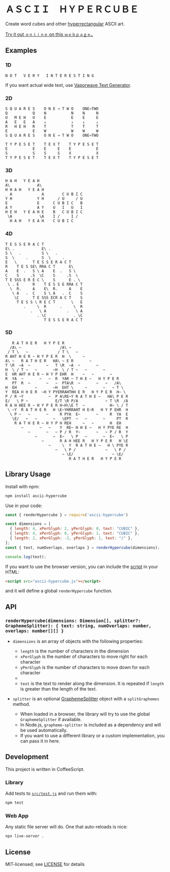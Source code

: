 # ＡＳＣＩＩ　ＨＹＰＥＲＣＵＢＥ
Create word cubes and other [hyperrectangular] ASCII art.

[Try it out `ｏｎｌｉｎｅ` on this `ｗｅｂｐａｇｅ`｡](https://1j01.github.io/ascii-hypercube/)

[hyperrectangular]: https://en.wikipedia.org/wiki/Hyperrectangle

## Examples

### 1D

    N O T   V E R Y   I N T E R E S T I N G

If you want actual wide text, use [Vaporwave Text Generator](https://lingojam.com/VaporwaveTextGenerator).

### 2D

    S Q U A R E S    O N E → T W O    ONE→TWO
    Q           Q    N           N    N     N
    U   M E H   U    E           E    E     E
    A   E   E   A    ↓           ↓    ↓     ↓
    R   H E H   R    T           T    T     T
    E           E    W           W    W     W
    S Q U A R E S    O N E → T W O    ONE→TWO
    
    T Y P E S E T    T E X T    T Y P E S E T
    E           E    E     E    E           E
    S           S    S     S    X           X
    T Y P E S E T    T E X T    T Y P E S E T

### 3D

    H A H   Y E A H
    A\            A\
    H H A H   Y E A H
      A             A        C U B I C
    Y H           Y H      / U     / U
    E             E      C U B I C   B
    A Y           A Y    U   I   U   I
    H E H   Y E A H E    B   C U B I C
     \A            \A    I /     I /
      H A H   Y E A H    C U B I C

### 4D

    T E S S E R A C T
    E\ .            E\ .
    S \   .         S \   .
    S  \     .      S  \     .
    E   \       T E S S E R A C T
    R    T E S SE\ RRA C T      E\
    A    E  .   S \ A    E  .   S \
    C    S     .S  \C    S     .S  \
    T E SSS E R E C \    S      E . \
     \ . E      R    T E S S E RRA C T
      \  R.     A    E\  R.     A    E
       \ A   .  C    S \ A   .  C    S
        \C      T E SSS ECR A C T    S
         T E S S \ R E C T       \   E
            .     \  R      .     \  R
               .   \ A         .   \ A
                  . \C            . \C
                     T E S S E R A C T

### 5D

       R A T H E R   H Y P E R
      /A\ ~                 /A\ ~
     / T \   ~             / T \   ~
    R AHT H E R ~ H Y P E R  H  \     ~
    A\ ~   R A T H E R   HA\ ~ E R       ~
    T \R  ~A  ~       ~   T \R  ~A  ~       ~
    H  \ / T ~   ~       ~H  \ / T ~   ~       ~
    E  HR AHT H E R ~ H Y P EHR  H    ~   ~       ~
    R  YA  ~       ~   ~  R  YAR ~ T H E ~   H Y P E R
       PT  R  ~       ~   ~  PTA\R  ~       ~   ~   /A\
    H  EH        ~       ~H  EHT \     ~       ~   ~ T \
    Y  REA H H E R  ~H Y PYERRAHTHH E R   H Y P E R  H~ \
    P / R ~Y           ~  P A\RE~Y R A T H E ~   HA\ P E R
    E/   \ P ~            E/T \R P/A            ~ T \R  /A
    R A H HEE R ~ H Y P E R H~H\\E T  ~           H~ \ / T
     \ ~Y  R A T H E R   H \E~YHRRAHT H E~R   H Y P EHR  H
      \ P ~   ~       ~     R PYA  E~       ~     R  YA  E
       \E/   ~   ~       ~   \EPT  ~   ~       ~     PT  R
        R A T H E R ~ H Y P H REH     ~   ~       H  EH
           ~       ~   ~    Y  RE~ H H E ~   H Y PYE RE  H
              ~       ~   ~ P / R  Y~       ~   ~ P / R  Y
                 ~       ~  E~   \ P   ~       ~  E~   \ P
                    ~       R A H HEE R   H Y P E R   H \E
                       ~     \  Y  R A T H E ~   H \ PYE R
                          ~   \ P /             ~   \ P /
                             ~ \E/                 ~ \E/
                                R A T H E R   H Y P E R

## Library Usage

Install with npm:

```sh
npm install ascii-hypercube
```

Use in your code:
```js
const { renderHypercube } = require('ascii-hypercube')

const dimensions = [
  { length: 4, xPerGlyph: 2, yPerGlyph: 0, text: "CUBIC" },
  { length: 4, xPerGlyph: 0, yPerGlyph: 1, text: "CUBIC" },
  { length: 2, xPerGlyph: -2, yPerGlyph: 1, text: "/" },
];
const { text, numOverlaps, overlaps } = renderHypercube(dimensions);

console.log(text);
```

If you want to use the browser version, you can include the [script](https://unpkg.com/ascii-hypercube) in your HTML:

```html
<script src="ascii-hypercube.js"></script>
```

and it will define a global `renderHypercube` function.

## API

### `renderHypercube(dimensions: Dimension[], splitter?: GraphemeSplitter): { text: string, numOverlaps: number, overlaps: number[][] }`

- `dimensions` is an array of objects with the following properties:
  - `length` is the number of characters in the dimension
  - `xPerGlyph` is the number of characters to move right for each character
  - `yPerGlyph` is the number of characters to move down for each character
  - 
  - `text` is the text to render along the dimension. It is repeated if `length` is greater than the length of the text.

- `splitter` is an optional [GraphemeSplitter](https://github.com/orling/grapheme-splitter) object with a `splitGraphemes` method.
  - When loaded in a browser, the library will try to use the global `GraphemeSplitter` if available.
  - In Node.js, `grapheme-splitter` is included as a dependency and will be used automatically.
  - If you want to use a different library or a custom implementation, you can pass it in here.

## Development

This project is written in CoffeeScript.

### Library

Add tests to [`src/test.js`](src/test.js) and run them with:
```sh
npm test
```

### Web App

Any static file server will do. One that auto-reloads is nice:
```sh
npx live-server .
```

## License

MIT-licensed; see [LICENSE](LICENSE) for details

